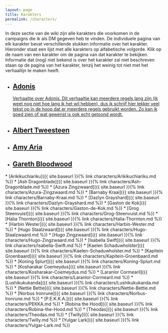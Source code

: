 ```yaml
---
layout: page
title: Karakters
permalink: /characters/
---
```


In deze sectie van de wiki zijn alle karakters die voorkomen in de campaigns die ik als DM gegeven heb te vinden. De individuele pagina van elk karakter bevat verschillende stukken informatie over het karakter. Hieronder staat een lijst met alle karakters op alfabetische volgorde. Klik op de naam van een karakter om de pagina van dat karakter te bekijken. Informatie dat (nog) niet bekend is over het karakter zal niet beschreven staan op de pagina van het karakter, tenzij het weinig tot niet met het verhaallijn te maken heeft.

<ul class="no-style-list no-style-link-group character-list">
    <li>
        <a href="../characters/Adonis">
            <div class="character-summary-wrapper">
                <div class="character-icons">
                    <span class="icon key"></span>
                    <span class="icon quest"></span>
                    <span class="icon with-party"></span>
                    <span class="icon male"></span>
                    <span class="icon female"></span>
                    <span class="icon non-binary"></span>
                    <span class="icon genderfluid"></span>
                    <span class="icon dead"></span>
                </div>
                <div class="text-summary">
                    <h2>Adonis</h2>
                    <p>
                        Verhaaltje over Adonis. Dit verhaaltje kan meerdere regels lang zijn (ik weet nog niet hoe lang ik het wil hebben), dus ik schrijf hier lekker veel tekst op in de hoop dat er meerdere regels gebruikt worden. Zo kan ik goed zien of wat gewenst is ook echt getoond wordt.
                    </p>
                </div>
            </div>
        </a>
    </li>
    <li>
        <a href="../characters/Albert-Tweesteen">
            <div class="character-summary-wrapper">
                <div class="text-summary">
                    <h2>Albert Tweesteen</h2>
                    <p>
                    </p>
                </div>
            </div>
        </a>
    </li>
    <li>
        <a href="../characters/Amy-Aria">
            <div class="character-summary-wrapper">
                <div class="text-summary">
                    <h2>Amy Aria</h2>
                    <p>
                    </p>
                </div>
            </div>
        </a>  
    </li>
    <li>
        <a href="../characters/Gareth-Bloodwood">
            <div class="character-summary-wrapper">
                <div class="text-summary">
                    <h2>Gareth Bloodwood</h2>
                    <p>
                    </p>
                </div>
            </div>
        </a>  
    </li>
</ul>
* [Arikikuchiariku]({{ site.baseurl }}{% link characters/Arikikuchiariku.md %})
* [Ash Dragonblade]({{ site.baseurl }}{% link characters/Ash-Dragonblade.md %})
* [Azura Zingzwaard]({{ site.baseurl }}{% link characters/Azura-Zingzwaard.md %})
* [Barnaby Kraai]({{ site.baseurl }}{% link characters/Barnaby-Kraai.md %})
* [Dazlyn Grayshard]({{ site.baseurl }}{% link characters/Dazlyn-Grayshard.md %})
* [Gaston de Kok]({{ site.baseurl }}{% link characters/Gaston-de-Kok.md %})
* [Grog Steenvuist]({{ site.baseurl }}{% link characters/Grog-Steenvuist.md %})
* [Halia Thornton]({{ site.baseurl }}{% link characters/Halia-Thornton.md %})
* [Harbin Wester]({{ site.baseurl }}{% link characters/Harbin-Wester.md %})
* [Hugo Staalzwaard]({{ site.baseurl }}{% link characters/Hugo-Staalzwaard.md %})
* [Hugo Zingzwaard]({{ site.baseurl }}{% link characters/Hugo-Zingzwaard.md %})
* [Isabella Swift]({{ site.baseurl }}{% link characters/Isabella-Swift.md %})
* [Kaelen Schaduwholster]({{ site.baseurl }}{% link characters/Kaelen-Schaduwholster.md %})
* [Kapitein Groenbaard]({{ site.baseurl }}{% link characters/Kapitein-Groenbaard.md %})
* [Koning Splurt]({{ site.baseurl }}{% link characters/Koning-Splurt.md %})
* [Kosharakar Coemeydus]({{ site.baseurl }}{% link characters/Kosharakar-Coemeydus.md %})
* [Laranlor Cormearil]({{ site.baseurl }}{% link characters/Laranlor-Cormearil.md %})
* [Lushikukukanda]({{ site.baseurl }}{% link characters/Lushikukukanda.md %})
* [Nettie Bettie]({{ site.baseurl }}{% link characters/Nettie-Bettie.md %})
* [Norbus Ironrune]({{ site.baseurl }}{% link characters/Norbus-Ironrune.md %})
* [P.E.K.K.A.]({{ site.baseurl }}{% link characters/PEKKA.md %})
* [Robina the Hood]({{ site.baseurl }}{% link characters/Robina-the-Hood.md %})
* [Theodas]({{ site.baseurl }}{% link characters/Theodas.md %})
* [Twilly]({{ site.baseurl }}{% link characters/Twilly.md %})
* [Yulgar Lark]({{ site.baseurl }}{% link characters/Yulgar-Lark.md %})